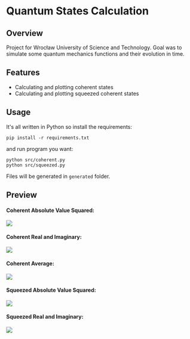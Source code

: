 # Quantum States Calculation

## Overview
Project for Wrocław University of Science and Technology. Goal was to simulate some quantum mechanics functions and their evolution in time.

## Features
- Calculating and plotting coherent states
- Calculating and plotting squeezed coherent states

## Usage
It's all written in Python so install the requirements:
```
pip install -r requirements.txt
```
and run program you want:
```
python src/coherent.py
python src/squeezed.py
```
Files will be generated in ```generated``` folder.

## Preview
#### Coherent Absolute Value Squared:
![](https://github.com/Filipeak/quantum-states/blob/main/assets/coherent_abs2.gif)

#### Coherent Real and Imaginary:
![](https://github.com/Filipeak/quantum-states/blob/main/assets/coherent_re_im.gif)

#### Coherent Average:
![](https://github.com/Filipeak/quantum-states/blob/main/assets/coherent_avg.gif)

#### Squeezed Absolute Value Squared:
![](https://github.com/Filipeak/quantum-states/blob/main/assets/squezzed_abs2.gif)

#### Squeezed Real and Imaginary:
![](https://github.com/Filipeak/quantum-states/blob/main/assets/squezzed_re_im.gif)